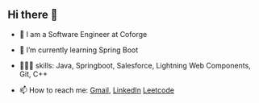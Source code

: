 ## Hi there 👋

- 🔭 I am a Software Engineer at Coforge
- 🌱 I’m currently learning Spring Boot
- 🧑🏻‍💻 skills: Java, Springboot, Salesforce, Lightning Web Components, Git, C++

- 📫 How to reach me: [Gmail](vedantsingh19dec@gmail.com), 
                      [LinkedIn](https://www.linkedin.com/in/vedantsi/)
                      [Leetcode](https://leetcode.com/u/Danti19/)
